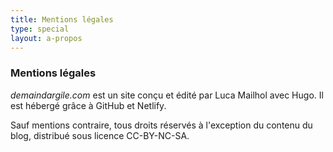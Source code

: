 ```yaml
---
title: Mentions légales
type: special
layout: a-propos
---
```


### Mentions légales

*demaindargile.com* est un site conçu et édité par Luca Mailhol avec Hugo. Il est hébergé grâce à GitHub et Netlify.

Sauf mentions contraire, tous droits réservés à l'exception du contenu du blog, distribué sous licence CC-BY-NC-SA.
